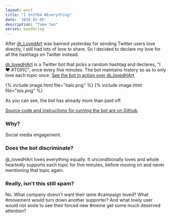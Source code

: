 ```yaml
---
layout: post
title: "I U+2764 #Everything"
date: '2016-02-05'
description: "Take two"
series: bandarlog
---
```


After [@_LovedArt](/i-u2764-everyone/) was banned yesterday for sending Twitter users love directly, I still had lots of love to share. So I decided to declare my love for all the hashtags on Twitter instead.

[@_lovedHArt][_lovedhart] is a Twitter bot that picks a random hashtag and declares, "I ❤️ #TOPIC", once every five minutes. The bot maintains history so as to only love each topic once. [See the bot in action over @_lovedHArt][_lovedhart]

{% include image.html file="italo.png" %}
{% include image.html file="isis.png" %}

As you can see, the bot has already more than paid off.

[Source code and instructions for running the bot are on Github][src].


### Why?
Social media engagement.

### Does the bot discriminate?
@_lovedHArt loves everything equally. It unconditionally loves and whole heartedly supports each topic for five minutes, before moving on and never mentioning that topic again.

### Really, isn't this still spam?
No. What company doesn't want their lame #campaign loved? What #movement would turn down another supporter? And what lowly user would not smile to see their forced new #meme get some much deserved attention?


[_lovedhart]: https://twitter.com/_lovedhart
[src]: https://github.com/mattbierner/i-u2764-everything
